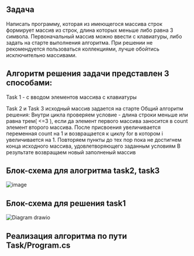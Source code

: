  ## Задача

Написать программу, которая из имеющегося массива строк формирует массив из строк, длина которых меньше либо равна 3 символа. 
Первоначальный массив можно ввести с клавиатуры, либо задать на старте выполнения алгоритма. 
При решении не рекомендуется пользоваться коллекциями, лучше обойтись исключительно массивами.

## Алгоритм решения задачи представлен 3 способами: 
Task 1 - с вводом элементов массива с клавиатуры

Task 2 и Task 3  исходный массив задается на старте 
 Общий алгоритм решения:
Внутри цикла проверяем условие - длина строки меньше или равна трем( <=3 ), если да элемент первого массива заносится в count элемент второго массива. 
После присвоения увеличивается переменная count на 1 и возвращается к циклу for в котором i увеличивается на 1. 
Повторяем пункты до тех пор пока не достигнем конца исходного массива, удовлетворяющего заданным условиям
В результате возвращаем новый заполненый массив 

## Блок-схема для алогритма task2, task3
![image](https://user-images.githubusercontent.com/119183210/209567934-09559579-18ba-4433-b90d-354cc914deb1.png)
## Блок-схема для решения task1

![Diagram drawio](https://user-images.githubusercontent.com/119183210/209569158-6063257a-32d5-457b-8c0a-77ca930ed5a9.png)
## Реализация алгоритма по пути Task/Program.cs

